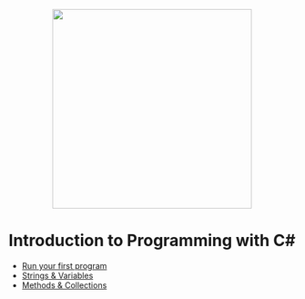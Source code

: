 <p align ="center">
<img src ="https://user-images.githubusercontent.com/2546640/56708992-deee8780-66ec-11e9-9991-eb85abb1d10a.png" width="350">
</p>
<h1 align ="center">Introduction to Programming with C#</h1>

- [Run your first program](./HelloWorld.md)
- [Strings & Variables](./Strings.md)
- [Methods & Collections](./Methods.md)


